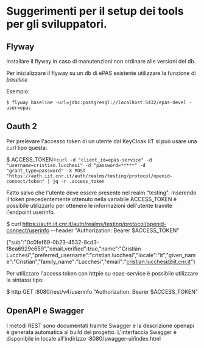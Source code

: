 # Suggerimenti per il setup dei tools per gli sviluppatori.

## Flyway

Installare il flyway in caso di manutenzioni non ordinare alle versioni del db.

Per inizializzare il flyway su un db di ePAS esistente utilizzare la funzione di _baseline_

Esempio:
```
$ flyway baseline -url=jdbc:postgresql://localhost:5432/epas-devel -user=epas
```

## Oauth 2

Per prelevare l'accesso token di un utente dal KeyCloak IIT si può usare una curl tipo questa:

$ ACCESS_TOKEN=`curl -d "client_id=epas-service" -d "username=cristian.lucchesi" -d "password=*****" -d "grant_type=password" -X POST "https://auth.iit.cnr.it/auth/realms/testing/protocol/openid-connect/token" | jq -r .access_token`

Fatto salvo che l'utente deve essere presente nel realm "testing".
Inserendo il token precedentemente ottenuto nella variabile ACCESS_TOKEN è possibile utilizzarlo per ottenere le informazioni dell'utente tramite l'endpoint userinfo.

$ curl https://auth.iit.cnr.it/auth/realms/testing/protocol/openid-connect/userinfo --header "Authorization: Bearer $ACCESS_TOKEN"

{"sub":"0c0fef69-0b23-4532-8cd3-f8ea6929e659","email_verified":true,"name":"Cristian Lucchesi","preferred_username":"cristian.lucchesi","locale":"it","given_name":"Cristian","family_name":"Lucchesi","email":"cristian.lucchesi@iit.cnr.it"}

Per utilizzare l'access token con httpie su epas-service è possibile utilizzare
la sintassi tipo:

$ http GET :8080/rest/v4/userinfo "Authorization: Bearer $ACCESS_TOKEN"


## OpenAPI e Swagger

I metodi REST sono documentati tramite Swagger e la descrizione openapi è generata automatica
al build del progetto.
L'interfaccia Swagger è disponibile in locale all'indirizzo :8080/swagger-ui/index.html


